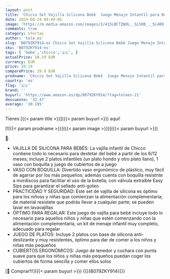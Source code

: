 ```yaml
---
layout: post
title: 'Chicco Set Vajilla Silicona Bebé  Juego Menaje Intantil para Destete con Plato Térmico  Plato Come Fácil  Vaso de Aprendizaje para Bebé y Cuchara de Silicona  Vajilla Infantil 12 Meses+  Rosa'
date: 2024-08-24 09:44:05
image: 'https://m.media-amazon.com/images/I/415LBCTZWdL._SL500_._SL400_.jpg'
comments: true
category: ofertas
author: 'tole.es'
slug: 'B079ZKY914-es Chicco Set Vajilla Silicona Bebé Juego Menaje Intantil...'
sku: 'B079ZKY914-es'
tags: [ 'bebé','chicco','🇪🇸', ]
actualPrice: 20.19 EUR
currency: EUR
price: 20.19
comparePrice: 29.9 EUR
prodname: 'Chicco Set Vajilla Silicona Bebé  Juego Menaje Intantil para Destete con Plato Térmico  Plato Come Fácil  Vaso de Aprendizaje para Bebé y Cuchara de Silicona  Vajilla Infantil 12 Meses+  Rosa'
country: 'es'
flag: '🇪🇸'
brand: ''
buyurl: 'https://www.amazon.es/dp/B079ZKY914/?tag=tolees-21'
descuento: '32.47'
average: '20.195'
---
```


Tienes [{{< param title >}}]({{< param buyurl >}}) aqui!

[![{{< param prodname >}}]({{< param image >}})]({{< param buyurl >}})

🔎:

- VAJILLA DE SILICONA PARA BEBÉS: La vajilla infantil de Chicco contiene todo lo necesario para destetar del bebé a partir de los 6/12 meses; incluye 2 platos infantiles (un plato hondo y otro plato llano), 1 vaso con boquilla y juego de cubiertos de a juego
- VASO CON BOQUILLA: Divertido vaso ergonómico de plástico, muy fácil de agarrar por los más pequeños; además cuenta con boquilla resistnte a mordiscos para facilitar el uso de la botella; con válvula extraíble Easy Sips para garantizar el sellado anti-goteo
- PRACTICIDAD Y SEGURIDAD: Este set de vajilla de silicona es óptimo para los niñoss y niñas que comienzan la alimentación complementaria; de material resistete que podrás llevar a cualquier parte; se pueden lavar en lavavajillas
- ÓPTIMO PARA REGALAR: Este juego de vajilla para bebé incluye todo lo necesario para aquellos niños y niñas que estén comenzando con la alimentación complementaria, un kit de menaje infantil muy completo, adecuado para regalar
- JUEGO DE PLATOS: Incluye 2 platos con base de silicona anti-deslizante y muy resistentes, óptimo para dar de comer a los niños y niñas más pequeños
- CUBIERTOS ERGONÓMICOS: Juego de tenedor y cuchara con punta suave para que los niños y niñas más pequeños puedan coger los cubiertos de forma sencilla y comer ellos solos

[🛒 Comprar!!!]({{< param buyurl >}})
{{<world>}}B079ZKY914{{</world>}}
